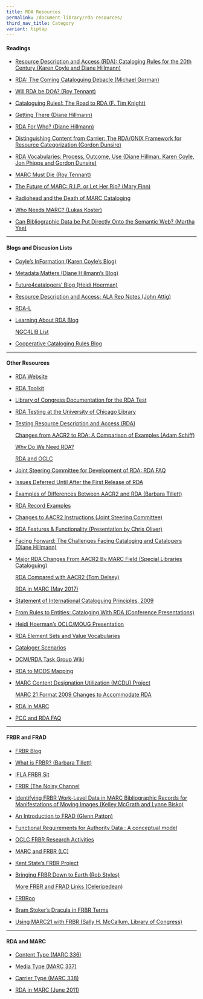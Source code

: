 ```yaml
---
title: RDA Resources
permalink: /document-library/rda-resources/
third_nav_title: Category
variant: tiptap
---
```

<h4><strong>Readings</strong></h4>
<ul data-tight="true" class="tight">
<li>
<p><a href="http://dlib.org/dlib/january07/coyle/01coyle.html" rel="noopener noreferrer nofollow" target="_blank">Resource Description and Access (RDA): Cataloging Rules for the 20th Century (Karen Coyle and Diane Hillmann)</a>
</p>
</li>
<li>
<p><a href="https://www.catalogingfutures.com/catalogingfutures/2007/12/michael-gorman.html" rel="noopener noreferrer nofollow" target="_blank">RDA: The Coming Cataloguing Debacle (Michael Gorman)</a>
</p>
</li>
<li>
<p><a href="http://www.libraryjournal.com/article/CA6422278.html" rel="noopener noreferrer nofollow" target="_blank">Will RDA be DOA? (Roy Tennant)</a>
</p>
</li>
<li>
<p><a href="http://pi.library.yorku.ca/dspace/handle/10315/2550" rel="noopener noreferrer nofollow" target="_blank">Cataloguing Rules!: The Road to RDA (F. Tim Knight)</a>
</p>
</li>
<li>
<p><a href="http://ecommons.library.cornell.edu/handle/1813/11620" rel="noopener noreferrer nofollow" target="_blank">Getting There (Diane Hillmann)</a>
</p>
</li>
<li>
<p><a href="https://github.com/dcmi/usage/blob/master/minutes/2006/2006-04-29.ub-agenda-seattle.pdf" rel="noopener noreferrer nofollow" target="_blank">RDA For Who? (Diane Hillmann)</a>
</p>
</li>
<li>
<p><a href="http://www.dlib.org/dlib/january07/dunsire/01dunsire.html" rel="noopener noreferrer nofollow" target="_blank">Distinguishing Content from Carrier: The RDA/ONIX Framework for Resource Categorization (Gordon Dunsire)</a>
</p>
</li>
<li>
<p><a href="http://www.dlib.org/dlib/january10/hillmann/01hillmann.html" rel="noopener noreferrer nofollow" target="_blank">RDA Vocabularies: Process, Outcome, Use (Diane Hillman, Karen Coyle, Jon Phipps and Gordon Dunsire)</a>
</p>
</li>
<li>
<p><a href="http://www.libraryjournal.com/article/CA250046.html" rel="noopener noreferrer nofollow" target="_blank">MARC Must Die (Roy Tennant)</a>
</p>
</li>
<li>
<p><a href="https://virginialibrariesjournal.org/20/volume/50/issue/1" rel="noopener noreferrer nofollow" target="_blank">The Future of MARC: R.I.P. or Let Her Rip? (Mary Finn)</a>
</p>
</li>
<li>
<p><a href="http://weblog.amillion.us/archives/470" rel="noopener noreferrer nofollow" target="_blank">Radiohead and the Death of MARC Cataloging</a>
</p>
</li>
<li>
<p><a href="http://commonplace.net/2009/05/who-needs-marc/" rel="noopener noreferrer nofollow" target="_blank">Who Needs MARC? (Lukas Koster)</a>
</p>
</li>
<li>
<p><a href="http://escholarship.org/uc/item/91b1830k" rel="noopener noreferrer nofollow" target="_blank">Can Bibliographic Data be Put Directly Onto the Semantic Web? (Martha Yee)</a>
</p>
</li>
</ul>
<hr>
<h4><strong>Blogs and Discusion Lists</strong></h4>
<ul data-tight="true" class="tight">
<li>
<p><a href="http://kcoyle.blogspot.com/" rel="noopener noreferrer nofollow" target="_blank">Coyle’s InFormation (Karen Coyle’s Blog)</a>
</p>
</li>
<li>
<p><a href="http://managemetadata.org/blog/" rel="noopener noreferrer nofollow" target="_blank">Metadata Matters (Diane Hillmann’s Blog)</a>
</p>
</li>
<li>
<p><a href="https://www.ifla.org/wp-content/uploads/2019/05/assets/cataloguing/reports/ala-ccda_201307.pdf" rel="noopener noreferrer nofollow" target="_blank">Future4catalogers’ Blog (Heidi Hoerman)</a>
</p>
</li>
<li>
<p><a href="http://www.personal.psu.edu/jxa16/blogs/resource_description_and_access_ala_rep_notes/" rel="noopener noreferrer nofollow" target="_blank">Resource Description and Access: ALA Rep Notes (John Attig)</a>
</p>
</li>
<li>
<p><a href="http://www.rda-jsc.org/rdadiscuss.html" rel="noopener noreferrer nofollow" target="_blank">RDA-L</a>
</p>
</li>
<li>
<p><a href="http://learningaboutrda.wordpress.com/" rel="noopener noreferrer nofollow" target="_blank">Learning About RDA Blog</a>
</p>
<p><a href="https://listserv.nd.edu/cgi-bin/wa?A0=NGC4LIB" rel="noopener noreferrer nofollow" target="_blank">NGC4LIB List</a>
</p>
</li>
<li>
<p><a href="http://coopcatwiki.blogspot.com/" rel="noopener noreferrer nofollow" target="_blank">Cooperative Cataloging Rules Blog</a>
</p>
</li>
</ul>
<hr>
<h4><strong>Other Resources</strong></h4>
<ul data-tight="true" class="tight">
<li>
<p><a href="http://www.rdaonline.org/" rel="noopener noreferrer nofollow" target="_blank">RDA Website</a>
</p>
</li>
<li>
<p><a href="http://www.rdatoolkit.org/" rel="noopener noreferrer nofollow" target="_blank">RDA Toolkit</a>
</p>
</li>
<li>
<p><a href="http://www.loc.gov/catdir/cpso/RDAtest/rdatest.html" rel="noopener noreferrer nofollow" target="_blank">Library of Congress Documentation for the RDA Test</a>
</p>
</li>
<li>
<p><a href="http://www.lib.uchicago.edu/staffweb/depts/cat/rda.html" rel="noopener noreferrer nofollow" target="_blank">RDA Testing at the University of Chicago Library</a>
</p>
</li>
<li>
<p><a href="http://www.loc.gov/bibliographic-future/rda/" rel="noopener noreferrer nofollow" target="_blank">Testing Resource Description and Access (RDA)</a>
</p>
<p><a href="http://eprints.rclis.org/18328/1/BCLAPresentation_20100427.pdf" rel="noopener noreferrer nofollow" target="_blank">Changes from AACR2 to RDA: A Comparison of Examples (Adam Schiff)</a>
</p>
<p><a href="http://needrda.pdf/" rel="noopener noreferrer nofollow" target="_blank">Why Do We Need RDA?</a>
</p>
<p><a href="http://www.oclc.org/rda/default.htm" rel="noopener noreferrer nofollow" target="_blank">RDA and OCLC</a>
</p>
</li>
<li>
<p><a href="http://www.rda-rsc.org/content/rda_faq" rel="noopener noreferrer nofollow" target="_blank">Joint Steering Committee for Development of RDA: RDA FAQ</a>
</p>
</li>
<li>
<p><a href="http://www.rda-jsc.org/docs/5sec7rev.pdf" rel="noopener noreferrer nofollow" target="_blank">Issues Deferred Until After the First Release of RDA</a>
</p>
</li>
<li>
<p><a href="http://www.loc.gov/acq/conser/rda_examples-rev04-15-2009.pdf" rel="noopener noreferrer nofollow" target="_blank">Examples of Differences Between AACR2 and RDA (Barbara Tillett)</a>
</p>
</li>
<li>
<p><a href="https://www.loc.gov/catworkshop/RDA%20training%20materials/SCT%20RDA%20Records%20TG/index.html" rel="noopener noreferrer nofollow" target="_blank">RDA Record Examples</a>
</p>
</li>
<li>
<p><a href="https://www.rdatoolkit.org/archivedsite/docs/5sec7rev.pdf" rel="noopener noreferrer nofollow" target="_blank">Changes to AACR2 Instructions (Joint Steering Committee)</a>
</p>
</li>
<li>
<p><a href="https://www.rdatoolkit.org/archivedsite/docs/iflasatellite-20080808-demo.pdf" rel="noopener noreferrer nofollow" target="_blank">RDA Features &amp; Functionality (Presentation by Chris Oliver)</a>
</p>
</li>
<li>
<p><a href="http://ecommons.library.cornell.edu/handle/1813/11536" rel="noopener noreferrer nofollow" target="_blank">Facing Forward: The Challenges Facing Cataloging and Catalogers (Diane Hillmann)</a>
</p>
</li>
<li>
<p><a href="https://www.special-cataloguing.com/cheats/rda_aacr2" rel="noopener noreferrer nofollow" target="_blank">Major RDA Changes From AACR2 By MARC Field (Special Libraries Cataloguing)</a>
</p>
<p><a href="https://www.slideserve.com/oshin/comparing-rda-and-aacr2" rel="noopener noreferrer nofollow" target="_blank">RDA Compared with AACR2 (Tom Delsey)</a>
</p>
<p><a href="https://www.itsmarc.com/crs/mergedProjects/helptop1/helptop1/variable_data_fields/rda_in_marc_bibliographic_data.htm" rel="noopener noreferrer nofollow" target="_blank">RDA in MARC (May 2017)</a>
</p>
</li>
<li>
<p><a href="http://www.ifla.org/VII/s13/icp/ICP-2009_en.pdf" rel="noopener noreferrer nofollow" target="_blank">Statement of International Cataloguing Principles, 2009</a>
</p>
</li>
<li>
<p><a href="https://www.loc.gov/catworkshop/RDA%20training%20materials/LC%20RDA%20Training/CopyCatFINAL" rel="noopener noreferrer nofollow" target="_blank">From Rules to Entities: Cataloging With RDA (Conference Presentations)</a>
</p>
</li>
<li>
<p><a href="http://www.slideshare.net/HeidiHoerman/oclcmougpresentation-presentation" rel="noopener noreferrer nofollow" target="_blank">Heidi Hoerman’s OCLC/MOUG Presentation</a>
</p>
</li>
<li>
<p><a href="http://metadataregistry.org/rdabrowse.htm" rel="noopener noreferrer nofollow" target="_blank">RDA Element Sets and Value Vocabularies</a>
</p>
</li>
<li>
<p><a href="http://www.dublincore.org/dcmirdataskgroup/Scenarios" rel="noopener noreferrer nofollow" target="_blank">Cataloger Scenarios</a>
</p>
</li>
<li>
<p><a href="https://www.dublincore.org/groups/libraries/dcmirdataskgroup/" rel="noopener noreferrer nofollow" target="_blank">DCMI/RDA Task Group Wiki</a>
</p>
</li>
<li>
<p><a href="https://listserv.loc.gov/cgi-bin/wa?A2=ind0903&amp;L=MODS&amp;P=19816" rel="noopener noreferrer nofollow" target="_blank">RDA to MODS Mapping</a>
</p>
</li>
<li>
<p><a href="https://www.researchgate.net/publication/237748270_Comparison_of_MARC_Content_Designation_Utilization_in_OCLC_WorldCat_Records_with_National_Core_and_Minimal_Level_Record_Standards" rel="noopener noreferrer nofollow" target="_blank">MARC Content Designation Utilization (MCDU) Project</a>
</p>
<p><a href="http://www.loc.gov/marc/formatchanges-RDA.html" rel="noopener noreferrer nofollow" target="_blank">MARC 21 Format 2009 Changes to Accommodate RDA</a>
</p>
</li>
<li>
<p><a href="http://www.loc.gov/marc/RDAinMARC29.html" rel="noopener noreferrer nofollow" target="_blank">RDA in MARC</a>
</p>
</li>
<li>
<p><a href="http://www.loc.gov/catdir/pcc/PCC-RDA-FAQ.html" rel="noopener noreferrer nofollow" target="_blank">PCC and RDA FAQ</a>
</p>
</li>
</ul>
<hr>
<h4><strong>FRBR and FRAD</strong></h4>
<ul data-tight="true" class="tight">
<li>
<p><a href="http://www.frbr.org/" rel="noopener noreferrer nofollow" target="_blank">FRBR Blog</a>
</p>
</li>
<li>
<p><a href="http://www.loc.gov/cds/downloads/FRBR.PDF" rel="noopener noreferrer nofollow" target="_blank">What is FRBR? (Barbara Tillett)</a>
</p>
</li>
<li>
<p><a href="http://www.ifla.org/en/publications/functional-requirements-for-bibliographic-records" rel="noopener noreferrer nofollow" target="_blank">IFLA FRBR Sit</a>
</p>
</li>
<li>
<p><a href="http://thenoisychannel.com/2009/03/10/functional-requirements-for-bibliographic-records/" rel="noopener noreferrer nofollow" target="_blank">FRBR (The Noisy Channel</a>
</p>
</li>
<li>
<p><a href="http://journal.code4lib.org/articles/775" rel="noopener noreferrer nofollow" target="_blank">Identifying FRBR Work-Level Data in MARC Bibliographic Records for Manifestations of Moving Images (Kelley McGrath and Lynne Bisko)</a>
</p>
</li>
<li>
<p><a href="http://presentations.ala.org/images/c/c5/Frad_ala_200806_color.pdf" rel="noopener noreferrer nofollow" target="_blank">An Introduction to FRAD (Glenn Patton)</a>
</p>
</li>
<li>
<p><a href="https://repository.ifla.org/bitstream/123456789/757/1/frad_2013.pdf" rel="noopener noreferrer nofollow" target="_blank">Functional Requirements for Authority Data : A conceptual model</a>
</p>
</li>
<li>
<p><a href="http://www.oclc.org/research/activities/past/orprojects/frbr/default.htm" rel="noopener noreferrer nofollow" target="_blank">OCLC FRBR Research Activities</a>
</p>
</li>
<li>
<p><a href="http://www.loc.gov/marc/marc-functional-analysis/frbr.html" rel="noopener noreferrer nofollow" target="_blank">MARC and FRBR (LC)</a>
</p>
</li>
<li>
<p><a href="https://www.ifla.org/wp-content/uploads/2019/05/assets/cataloguing/frbrrg/frbr-bibliography.pdf" rel="noopener noreferrer nofollow" target="_blank">Kent State’s FRBR Project</a>
</p>
</li>
<li>
<p><a href="http://dynamicorange.com/2009/11/11/bringing-frbr-down-to-earth/" rel="noopener noreferrer nofollow" target="_blank">Bringing FRBR Down to Earth (Rob Styles)</a>
</p>
<p><a href="http://celeripedean.wordpress.com/2009/03/12/code4lib-and-frbr/" rel="noopener noreferrer nofollow" target="_blank">More FRBR and FRAD Links (Celeripedean)</a>
</p>
</li>
<li>
<p><a href="http://cidoc.ics.forth.gr/frbr_drafts.html" rel="noopener noreferrer nofollow" target="_blank">FRBRoo</a>
</p>
</li>
<li>
<p><a href="http://www.youtube.com/watch?v=LN0vKCFsXPE&amp;feature=player_embedded" rel="noopener noreferrer nofollow" target="_blank">Bram Stoker’s Dracula in FRBR Terms</a>
</p>
</li>
<li>
<p><a href="http://www.loc.gov/marc/marbi/2005/2005-report02.pdf" rel="noopener noreferrer nofollow" target="_blank">Using MARC21 with FRBR (Sally H. McCallum, Library of Congress)</a>
</p>
</li>
</ul>
<hr>
<h4><strong>RDA and MARC</strong></h4>
<ul data-tight="true" class="tight">
<li>
<p><a href="http://www.loc.gov/standards/valuelist/rdacontent.html" rel="noopener noreferrer nofollow" target="_blank">Content Type (MARC 336)</a>
</p>
</li>
<li>
<p><a href="http://www.loc.gov/standards/valuelist/rdamedia.html" rel="noopener noreferrer nofollow" target="_blank">Media Type (MARC 337)</a>
</p>
</li>
<li>
<p><a href="http://www.loc.gov/standards/valuelist/rdacarrier.html" rel="noopener noreferrer nofollow" target="_blank">Carrier Type (MARC 338)</a>
</p>
</li>
<li>
<p><a href="http://www.loc.gov/marc/RDAinMARC29.html" rel="noopener noreferrer nofollow" target="_blank">RDA in MARC (June 2011)</a>
</p>
</li>
</ul>
<p></p>